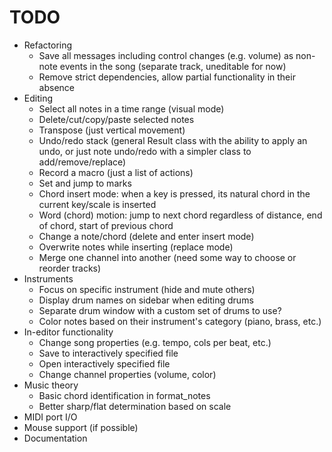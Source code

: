 # TODO

- Refactoring
	- Save all messages including control changes (e.g. volume) as non-note events in the song (separate track, uneditable for now)
	- Remove strict dependencies, allow partial functionality in their absence
- Editing
	- Select all notes in a time range (visual mode)
	- Delete/cut/copy/paste selected notes
	- Transpose (just vertical movement)
	- Undo/redo stack (general Result class with the ability to apply an undo, or just note undo/redo with a simpler class to add/remove/replace)
	- Record a macro (just a list of actions)
	- Set and jump to marks
	- Chord insert mode: when a key is pressed, its natural chord in the current key/scale is inserted
	- Word (chord) motion: jump to next chord regardless of distance, end of chord, start of previous chord
	- Change a note/chord (delete and enter insert mode)
	- Overwrite notes while inserting (replace mode)
	- Merge one channel into another (need some way to choose or reorder tracks)
- Instruments
	- Focus on specific instrument (hide and mute others)
	- Display drum names on sidebar when editing drums
	- Separate drum window with a custom set of drums to use?
	- Color notes based on their instrument's category (piano, brass, etc.)
- In-editor functionality
	- Change song properties (e.g. tempo, cols per beat, etc.)
	- Save to interactively specified file
	- Open interactively specified file
	- Change channel properties (volume, color)
- Music theory
	- Basic chord identification in format_notes
	- Better sharp/flat determination based on scale
- MIDI port I/O
- Mouse support (if possible)
- Documentation
